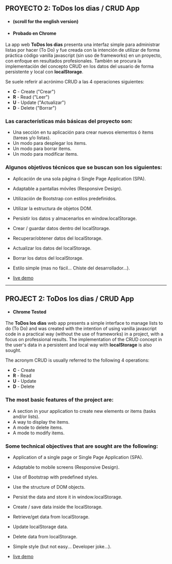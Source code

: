 ## PROYECTO 2: ToDos los dias / CRUD App
- #### (scroll for the english version)
- #### Probado en Chrome


La app web **ToDos los dias** presenta una interfaz simple para administrar listas por hacer (To Do) y fue creada con la intención de utilizar de forma práctica código vanilla javascript (sin uso de frameworks) en un proyecto, con enfoque en resultados profesionales. También se procura la implementación del concepto CRUD en los datos del usuario de forma persistente y local con **localStorage**. 

Se suele referir al acrónimo CRUD a las 4 operaciones siguientes:
* **C** - Create ("Crear")
* **R** - Read ("Leer")
* **U** - Update ("Actualizar")
* **D** - Delete ("Borrar")


### Las características más básicas del proyecto son:

* Una sección en tu aplicación para crear nuevos elementos ó items (tareas y/o listas).
* Un modo para desplegar los items.
* Un modo para borrar items.
* Un modo para modificar items.


### Algunos objetivos técnicos que se buscan son los siguientes:

 - Aplicación de una sola página ó Single Page Application (SPA).
 - Adaptable a pantallas móviles (Responsive Design).
 - Utilización de Bootstrap con estilos predefinidos.
 - Utilizar la estructura de objetos DOM. 
 - Persistir los datos y almacenarlos en window.localStorage. 
 - Crear / guardar datos dentro del localStorage.
 - Recuperar/obtener datos del localStorage.
 - Actualizar los datos del localStorage.
 - Borrar los datos del localStorage.
 - Estilo simple (mas no fácil... Chiste del desarrollador...).


- [live demo](https://xcamarillox.github.io/proyecto-2/index.html)

_________________


## PROJECT 2: ToDos los dias / CRUD App
- #### Chrome Tested

 The **ToDos los dias** web app presents a simple interface to manage lists to do (To Do) and was created with the intention of using vanilla javascript code in a practical way (without the use of frameworks) in a project, with a focus on professional results. The implementation of the CRUD concept in the user's data in a persistent and local way with **localStorage** is also sought.

The acronym CRUD is usually referred to the following 4 operations:
* **C** - Create
* **R** - Read
* **U** - Update
* **D** - Delete


### The most basic features of the project are:

* A section in your application to create new elements or items (tasks and/or lists).
* A way to display the items.
* A mode to delete items.
* A mode to modify items.


### Some technical objectives that are sought are the following:

 - Application of a single page or Single Page Application (SPA).
 - Adaptable to mobile screens (Responsive Design).
 - Use of Bootstrap with predefined styles.
 - Use the structure of DOM objects.
 - Persist the data and store it in window.localStorage.
 - Create / save data inside the localStorage.
 - Retrieve/get data from localStorage.
 - Update localStorage data.
 - Delete data from localStorage.
 - Simple style (but not easy... Developer joke...).


- [live demo](https://xcamarillox.github.io/proyecto-2/index.html)